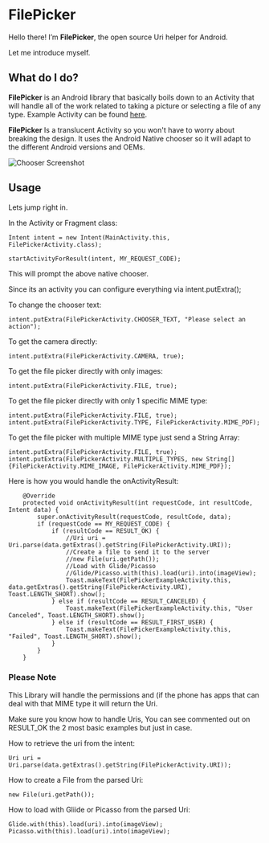 # FilePicker

Hello there! I’m **FilePicker**, the open source Uri helper for Android.

Let me introduce myself.



## What do I do?

**FilePicker** is an Android library that basically boils down to an Activity that will handle all of the work related to taking a picture or selecting a file of any type. Example Activity can be found [here](https://github.com/nodes-android/filepicker/blob/master/app/src/main/java/dk/nodes/filepicker/FilePickerExampleActivity.java).

**FilePicker** Is a translucent Activity so you won't have to worry about breaking the design. It uses the Android Native chooser so it will adapt to the different Android versions and OEMs.

![Chooser Screenshot](http://cketti.de/img/share-url-to-clipboard/screenshot_share.png)

## Usage
Lets jump right in.

In the Activity or Fragment class:

```
Intent intent = new Intent(MainActivity.this, FilePickerActivity.class);
```
```
startActivityForResult(intent, MY_REQUEST_CODE);
```
This will prompt the above native chooser.

Since its an activity you can configure everything via intent.putExtra();

To change the chooser text:

```
intent.putExtra(FilePickerActivity.CHOOSER_TEXT, "Please select an action");
```

To get the camera directly:

```
intent.putExtra(FilePickerActivity.CAMERA, true);

```

To get the file picker directly with only images:

```
intent.putExtra(FilePickerActivity.FILE, true);

```


To get the file picker directly with only 1 specific MIME type:

```
intent.putExtra(FilePickerActivity.FILE, true);
intent.putExtra(FilePickerActivity.TYPE, FilePickerActivity.MIME_PDF);

```

To get the file picker with multiple MIME type just send a String Array:

```
intent.putExtra(FilePickerActivity.FILE, true);
intent.putExtra(FilePickerActivity.MULTIPLE_TYPES, new String[]{FilePickerActivity.MIME_IMAGE, FilePickerActivity.MIME_PDF});

```

Here is how you would handle the onActivityResult:

```
    @Override
    protected void onActivityResult(int requestCode, int resultCode, Intent data) {
        super.onActivityResult(requestCode, resultCode, data);
        if (requestCode == MY_REQUEST_CODE) {
            if (resultCode == RESULT_OK) {
                //Uri uri = Uri.parse(data.getExtras().getString(FilePickerActivity.URI));
                //Create a file to send it to the server
                //new File(uri.getPath());
                //Load with Glide/Picasso
                //Glide/Picasso.with(this).load(uri).into(imageView);
                Toast.makeText(FilePickerExampleActivity.this, data.getExtras().getString(FilePickerActivity.URI), Toast.LENGTH_SHORT).show();
            } else if (resultCode == RESULT_CANCELED) {
                Toast.makeText(FilePickerExampleActivity.this, "User Canceled", Toast.LENGTH_SHORT).show();
            } else if (resultCode == RESULT_FIRST_USER) {
                Toast.makeText(FilePickerExampleActivity.this, "Failed", Toast.LENGTH_SHORT).show();
            }
        }
    }
```


### Please Note

This Library will handle the permissions and (if the phone has apps that can deal with that MIME type it will return the Uri.

Make sure you know how to handle Uris, You can see commented out on RESULT_OK the 2 most basic examples but just in case.

How to retrieve the uri from the intent:

```
Uri uri = Uri.parse(data.getExtras().getString(FilePickerActivity.URI));

```

How to create a File from the parsed Uri:

```
new File(uri.getPath());

```

How to load with Gliide or Picasso from the parsed Uri:

```
Glide.with(this).load(uri).into(imageView);
Picasso.with(this).load(uri).into(imageView);

```
